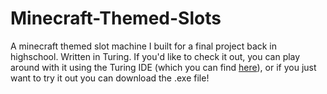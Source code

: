 # Minecraft-Themed-Slots
A minecraft themed slot machine I built for a final project back in highschool. Written in Turing.
If you'd like to check it out, you can play around with it using the Turing IDE (which you can find [here](http://compsci.ca/holtsoft/)), or if you just want to try it out you can download the .exe file!

